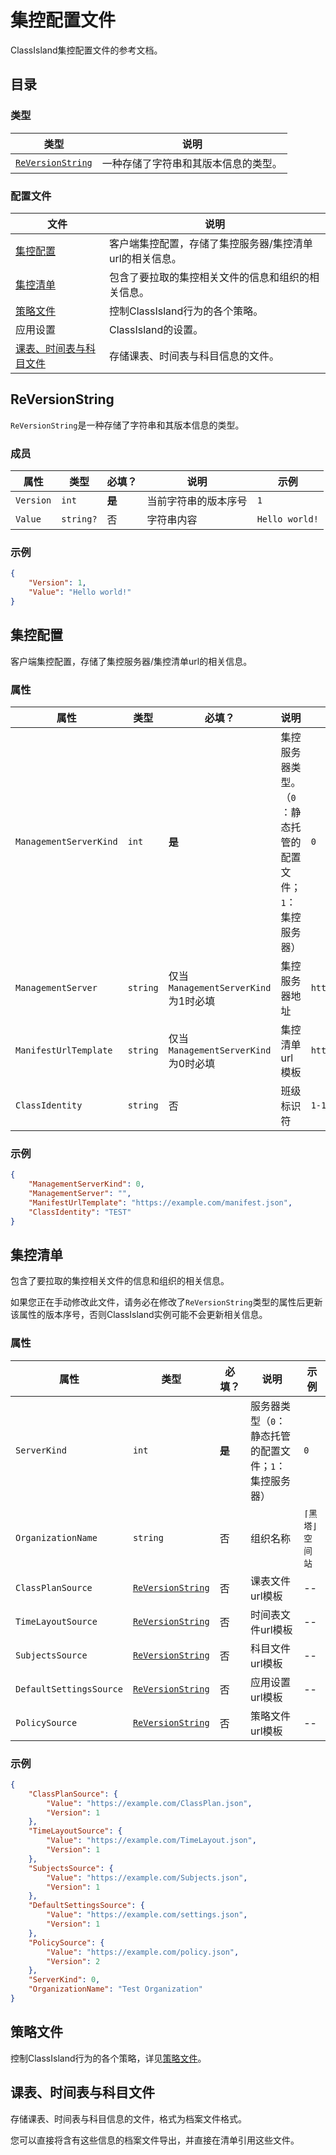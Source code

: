 # 集控配置文件

ClassIsland集控配置文件的参考文档。

## 目录

### 类型

| 类型 | 说明 |
| -- | -- |
| [`ReVersionString`](#reversionstring) | 一种存储了字符串和其版本信息的类型。 |

### 配置文件

| 文件 | 说明 |
| -- | -- |
| [集控配置](#mgmt-configure) | 客户端集控配置，存储了集控服务器/集控清单url的相关信息。 |
| [集控清单](#mgmt-manifest) | 包含了要拉取的集控相关文件的信息和组织的相关信息。 |
| [策略文件](#mgmt-policy) | 控制ClassIsland行为的各个策略。 |
| 应用设置 | ClassIsland的设置。 |
| [课表、时间表与科目文件](#mgmt-profile) | 存储课表、时间表与科目信息的文件。 |

<a id="ReVersionString"></a>
## ReVersionString

`ReVersionString`是一种存储了字符串和其版本信息的类型。

### 成员

| 属性 | 类型 | 必填？ | 说明 | 示例 |
| -- | -- | -- | -- | -- |
| `Version` | `int` | **是** | 当前字符串的版本序号 | `1` |
| `Value` | `string?` | 否 | 字符串内容 | `Hello world!` |

### 示例

```json
{
    "Version": 1,
    "Value": "Hello world!"
}
```

<a id="mgmt-configure"></a>
## 集控配置

客户端集控配置，存储了集控服务器/集控清单url的相关信息。

### 属性

| 属性 | 类型 | 必填？ | 说明 | 示例 |
| -- | -- | -- | -- | -- |
| `ManagementServerKind` | `int` | **是** | 集控服务器类型。（`0`：静态托管的配置文件；`1`：集控服务器） | `0` |
| `ManagementServer` | `string` | 仅当`ManagementServerKind`为1时必填 | 集控服务器地址 | `https://example.com:23333` |
| `ManifestUrlTemplate` | `string` | 仅当`ManagementServerKind`为0时必填 | 集控清单url模板 | `https://example.com/manifest.json` |
| `ClassIdentity` | `string` | 否 | 班级标识符 | `1-101` |


### 示例

```json
{
    "ManagementServerKind": 0,
    "ManagementServer": "",
    "ManifestUrlTemplate": "https://example.com/manifest.json",
    "ClassIdentity": "TEST"
}
```

<a id="mgmt-manifest"></a>
## 集控清单

包含了要拉取的集控相关文件的信息和组织的相关信息。

如果您正在手动修改此文件，请务必在修改了`ReVersionString`类型的属性后更新该属性的版本序号，否则ClassIsland实例可能不会更新相关信息。

### 属性

| 属性 | 类型 | 必填？ | 说明 | 示例 |
| -- | -- | -- | -- | -- |
| `ServerKind` | `int` | **是** | 服务器类型（`0`：静态托管的配置文件；`1`：集控服务器） | `0` |
| `OrganizationName` | `string` | 否 | 组织名称| `⌈黑塔⌋空间站`
| `ClassPlanSource` | [`ReVersionString`](#ReVersionString) | 否 | 课表文件url模板 | -- |
| `TimeLayoutSource` | [`ReVersionString`](#ReVersionString) | 否 | 时间表文件url模板 | -- |
| `SubjectsSource` | [`ReVersionString`](#ReVersionString) | 否 | 科目文件url模板 | -- |
| `DefaultSettingsSource` | [`ReVersionString`](#ReVersionString) | 否 | 应用设置url模板 | -- |
| `PolicySource` | [`ReVersionString`](#ReVersionString) | 否 | 策略文件url模板 | -- |

### 示例

```json
{
    "ClassPlanSource": {
        "Value": "https://example.com/ClassPlan.json",
        "Version": 1
    },
    "TimeLayoutSource": {
        "Value": "https://example.com/TimeLayout.json",
        "Version": 1
    },
    "SubjectsSource": {
        "Value": "https://example.com/Subjects.json",
        "Version": 1
    },
    "DefaultSettingsSource": {
        "Value": "https://example.com/settings.json",
        "Version": 1
    },
    "PolicySource": {
        "Value": "https://example.com/policy.json",
        "Version": 2
    },
    "ServerKind": 0,
    "OrganizationName": "Test Organization"
}
```

<a id="mgmt-policy"></a>
## 策略文件

控制ClassIsland行为的各个策略，详见[策略文件](policy.md)。

<a id="mgmt-profile"></a>
## 课表、时间表与科目文件

存储课表、时间表与科目信息的文件，格式为档案文件格式。

您可以直接将含有这些信息的档案文件导出，并直接在清单引用这些文件。
